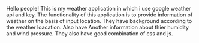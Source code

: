 Hello people! This is my weather application in which i use google weather api and key.
The functionality of this application is to provide information of weather on the basis of input location.
They have background according to the weather loacation.
Also have Another information about thier humidity and wind pressure.
They also have good combination of css and js.
